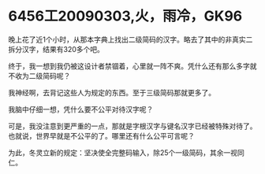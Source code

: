 # 6456工20090303,火，雨冷，GK96

晚上花了近1个小时，从那本字典上找出二级简码的汉字。略去了其中的非真实二拆分汉字，结果有320多个吧。

终于，我一想到我仍被这设计者禁锢着，心里就一阵不爽。凭什么还有那么多字就不收为二级简码呢？

我神经啊，去背记这些人为规定的东西。至于三级简码那就更多了。

我脑中仔细一想，凭什么要不公平对待汉字呢？

可是，我没注意到更严重的一点，那就是字根汉字与键名汉字已经被特殊对待了。也就说，世界早就是不公平的了。哪里还有什么公平可言呢？

为此，冬灵立新的规定：坚决使全完整码输入，除25个一级简码，其余一视同仁。
